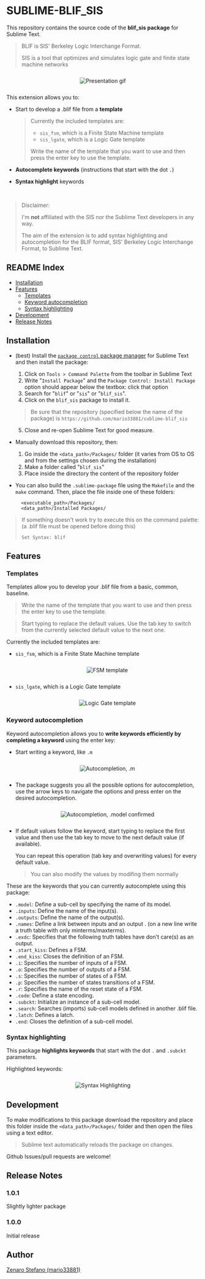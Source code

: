 # SUBLIME-BLIF_SIS

This repository contains the source code of the **blif_sis package** for Sublime Text.
> BLIF is SIS' Berkeley Logic Interchange Format.
> 
> SIS is a tool that optimizes and simulates logic gate and finite state machine networks

<div style="text-align: center; margin: 25px 0px;">
    <img style="border: 1px solid white" alt="Presentation gif" src="https://github.com/mario33881/sublime-blif_sis/blob/main/assets/presentation.gif?raw=true">
</div>

This extension allows you to:
* Start to develop a .blif file from a **template**
    > Currently the included templates are: 
    > * ```sis_fsm```, which is a Finite State Machine template
    > * ```sis_lgate```, which is a Logic Gate template
    >
    > Write the name of the template that you want to 
    > use and then press the enter key to use the template.

* **Autocomplete keywords** (instructions that start with the dot ```.```)

* **Syntax highlight** keywords

<br>

> Disclaimer: 
>
> I'm **not** affiliated with the SIS nor the Sublime Text developers in any way.
>
> The aim of the extension is to add syntax highlighting and autocompletion for the BLIF format, 
> SIS' Berkeley Logic Interchange Format, to Sublime Text.

## README Index
* [Installation](#installation)
* [Features](#features)
    * [Templates](#templates)
    * [Keyword autocompletion](#keyword-autocompletion)
    * [Syntax highlighting](#syntax-highlighting)
* [Development](#development)
* [Release Notes](#release-notes)

## Installation

* (best) Install the [```package control``` package manager](https://packagecontrol.io/installation) for Sublime Text and then install the package:
    1. Click on ```Tools > Command Palette``` from the toolbar in Sublime Text
    2. Write "```Install Package```" and the ```Package Control: Install Package``` option should appear below the textbox: click that option
    3. Search for "```blif```" or "```sis```" or "```blif_sis```".
    4. Click on the ```blif_sis``` package to install it.
    > Be sure that the repository (specified below the name of the package) is ```https://github.com/mario33881/sublime-blif_sis```
    5. Close and re-open Sublime Text for good measure.

* Manually download this repository, then:
    1. Go inside the ```<data_path>/Packages/``` folder (it varies from OS to OS and from the settings chosen during the installation)
    2. Make a folder called "```blif_sis```"
    3. Place inside the directory the content of the repository folder

* You can also build the ```.sublime-package``` file using the ```Makefile``` and the ```make``` command. Then, place the file inside one of these folders:
    
        <executable_path>/Packages/
        <data_path>/Installed Packages/

> If something doesn't work try to execute this on the command palette:
> (a .blif file must be opened before doing this)
>
>     Set Syntax: blif

## Features

### Templates
Templates allow you to develop your .blif file from a basic, common, baseline.
> Write the name of the template that you want to 
> use and then press the enter key to use the template.

> Start typing to replace the default values. Use the tab key to
> switch from the currently selected default value to the next one.

Currently the included templates are: 
* ```sis_fsm```, which is a Finite State Machine template

    <div style="text-align: center; margin: 25px 0px;">
        <img style="border: 1px solid white" alt="FSM template" src="https://github.com/mario33881/sublime-blif_sis/blob/main/assets/templates/fsm_template.gif?raw=true">
    </div>

* ```sis_lgate```, which is a Logic Gate template

    <div style="text-align: center; margin: 25px 0px;">
        <img style="border: 1px solid white" alt="Logic Gate template" src="https://github.com/mario33881/sublime-blif_sis/blob/main/assets/templates/lgate_template.gif?raw=true">
    </div>

### Keyword autocompletion
Keyword autocompletion allows you to **write keywords efficiently by completing a keyword** using the enter key:
* Start writing a keyword, like ```.m```

    <div style="text-align: center; margin: 25px 0px;">
        <img style="border: 1px solid white" alt="Autocompletion, .m" src="https://github.com/mario33881/sublime-blif_sis/blob/main/assets/autocompletion/m.gif?raw=true">
    </div>

* The package suggests you all the possible options for autocompletion,
use the arrow keys to navigate the options and press enter on the desired autocompletion.

    <div style="text-align: center; margin: 25px 0px;">
        <img style="border: 1px solid white" alt="Autocompletion, .model confirmed" src="https://github.com/mario33881/sublime-blif_sis/blob/main/assets/autocompletion/model_confirmed.gif?raw=true">
    </div>

* If default values follow the keyword, start typing to replace the first value and then use the tab key to move to the next default value (if available). 

    You can repeat this operation (tab key and overwriting values)
    for every default value.

    > You can also modify the values by modifing them normally

These are the keywords that you can currently autocomplete using this package:
* ```.model```: Define a sub-cell by specifying the name of its model.
* ```.inputs```: Define the name of the input(s).
* ```.outputs```: Define the name of the output(s).
* ```.names```: Define a link between inputs and an output .
    (on a new line write a truth table with only minterms/maxterms).
* ```.exdc```: Specifies that the following truth tables have don't care(s) as an output.
* ```.start_kiss```: Defines a FSM.
* ```.end_kiss```: Closes the definition of an FSM.
* ```.i```: Specifies the number of inputs of a FSM.
* ```.o```: Specifies the number of outputs of a FSM.
* ```.s```: Specifies the number of states of a FSM.
* ```.p```: Specifies the number of states transitions of a FSM.
* ```.r```: Specifies the name of the reset state of a FSM.
* ```.code```: Define a state encoding.
* ```.subckt```: Initialize an instance of a sub-cell model.
* ```.search```: Searches (imports) sub-cell models defined in another .blif file.
* ```.latch```: Defines a latch.
* ```.end```: Closes the definition of a sub-cell model.

### Syntax highlighting
This package **highlights keywords** that start with the dot ```.``` and ```.subckt``` parameters.

Highlighted keywords:

<div style="text-align: center; margin: 25px 0px;">
    <img style="border: 1px solid white" alt="Syntax Highlighting" src="https://github.com/mario33881/sublime-blif_sis/blob/main/assets/highlighting/highlighting.png?raw=true">
</div>

## Development

To make modifications to this package download the repository and place this folder inside the ```<data_path>/Packages/``` folder and then open the files using a text editor.
> Sublime text automatically reloads the package on changes.

Github Issues/pull requests are welcome!

## Release Notes

### 1.0.1

Slightly lighter package

### 1.0.0

Initial release

## Author
[Zenaro Stefano (mario33881)](https://github.com/mario33881)